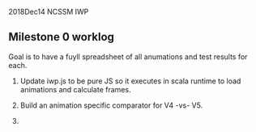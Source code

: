 2018Dec14 NCSSM IWP


## Milestone 0 worklog

Goal is to have a fuyll spreadsheet of all anumations and test results for each.


1. Update iwp.js to be pure JS so it executes in scala runtime to load animations and calculate frames.

2. Build an animation specific comparator for V4 -vs- V5.

3. 

